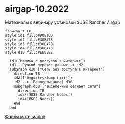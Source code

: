 
# airgap-10.2022
Материалы к вебинару установки SUSE Rancher Airgap

```mermaid
flowchart LR
style id1 fill:#90EBCD
style id2 fill:#30BA78
style id3 fill:#30BA78
style id4 fill:#30BA78
style d10 fill:#EEEEEE

  id1([Машина с доступом в интернет])
  id1 -.Ручной перенос данных.-> id2  
  subgraph d10 ["Сеть без доступа в интернет"]
    direction TB
    id2(["Registry/Jump Host"])
    id2 --> |Развертывание| d30
    subgraph d30 ["Выделенный сегмент сети"]
      direction TB
      id3([SUSE Rancher Nodes])
      id4([RKE2 Nodes])
    end
  end
```

[Файлы материалов](https://github.com/ppzhukov/airgap-10.2022/)


